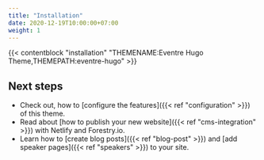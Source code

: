 ```yaml
---
title: "Installation"
date: 2020-12-19T10:00:00+07:00
weight: 1
---
```


{{< contentblock "installation" "THEMENAME:Eventre Hugo Theme,THEMEPATH:eventre-hugo" >}}

## Next steps

- Check out, how to [configure the features]({{< ref "configuration" >}}) of this theme.
- Read about [how to publish your new website]({{< ref "cms-integration" >}}) with Netlify and Forestry.io.
- Learn how to [create blog posts]({{< ref "blog-post" >}}) and [add speaker pages]({{< ref "speakers" >}}) to your site.


